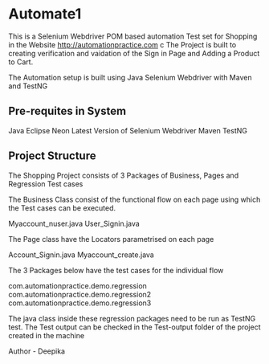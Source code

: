 # Automate1

This is a Selenium Webdriver POM based automation Test set for Shopping in the Website http://automationpractice.com
c
The Project is built to creating verification and vaidation of the Sign in Page and Adding a Product to Cart.

The Automation setup is built using Java Selenium Webdriver with Maven and TestNG

Pre-requites in System
-----------------------

Java
Eclipse Neon
Latest Version of Selenium Webdriver
Maven
TestNG

Project Structure
------------------
The Shopping Project consists of 3 Packages of Business, Pages and Regression Test cases

The Business Class consist of the functional flow on each page using which the Test cases can be executed.

Myaccount_nuser.java
User_Signin.java

The Page class have the Locators parametrised on each page

Account_Signin.java
Myaccount_create.java

The 3 Packages below have the test cases for the individual flow

com.automationpractice.demo.regression
com.automationpractice.demo.regression2
com.automationpractice.demo.regression3

The java class inside these regression packages need to be run as TestNG test.
The Test output can be checked in the Test-output folder of the project created in the machine

Author - Deepika
